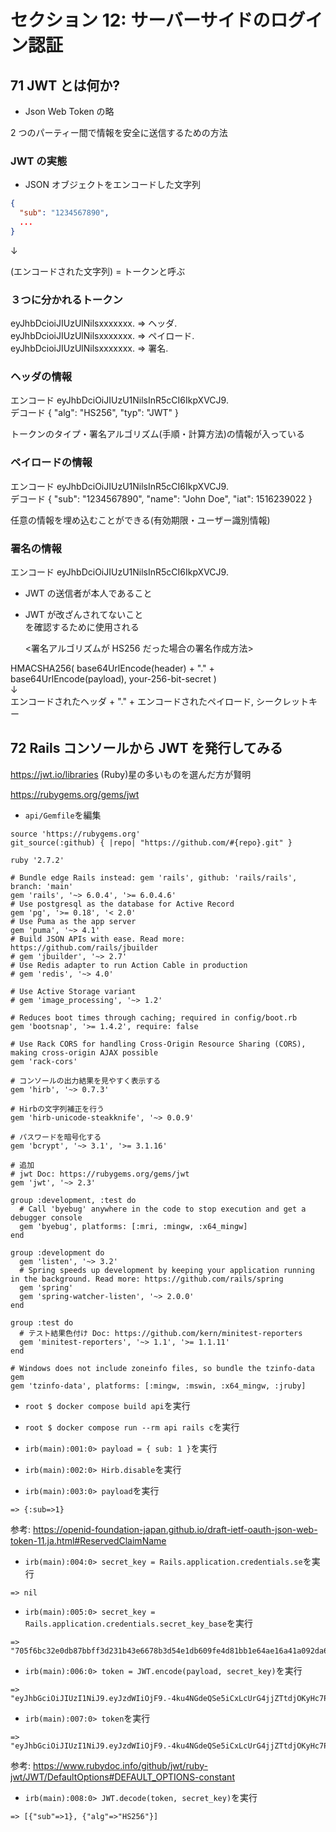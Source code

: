 # セクション 12: サーバーサイドのログイン認証

## 71 JWT とは何か?

- Json Web Token の略<br>

2 つのパーティー間で情報を安全に送信するための方法<br>

### JWT の実態

- JSON オブジェクトをエンコードした文字列<br>

```json:sample.json
{
  "sub": "1234567890",
  ...
}
```

↓

(エンコードされた文字列) = トークンと呼ぶ<br>

### ３つに分かれるトークン

eyJhbDcioiJIUzUlNilsxxxxxxx. => ヘッダ.<br>
eyJhbDcioiJIUzUlNilsxxxxxxx. => ペイロード.<br>
eyJhbDcioiJIUzUlNilsxxxxxxx. => 署名.<br>

### ヘッダの情報

エンコード eyJhbDciOiJIUzU1NilsInR5cCI6IkpXVCJ9.<br>
デコード { "alg": "HS256", "typ": "JWT" }<br>

トークンのタイプ・署名アルゴリズム(手順・計算方法)の情報が入っている<br>

### ペイロードの情報

エンコード eyJhbDciOiJIUzU1NilsInR5cCI6IkpXVCJ9.<br>
デコード { "sub": "1234567890", "name": "John Doe", "iat": 1516239022 }<br>

任意の情報を埋め込むことができる(有効期限・ユーザー識別情報)<br>

### 署名の情報

エンコード eyJhbDciOiJIUzU1NilsInR5cCI6IkpXVCJ9.<br>

- JWT の送信者が本人であること<br>

* JWT が改ざんされてないこと<br>
  を確認するために使用される<br>

  <署名アルゴリズムが HS256 だった場合の署名作成方法><br>

HMACSHA256( base64UrlEncode(header) + "." + base64UrlEncode(payload), your-256-bit-secret )<br>
↓<br>
エンコードされたヘッダ + "." + エンコードされたペイロード, シークレットキー<br>

## 72 Rails コンソールから JWT を発行してみる

https://jwt.io/libraries (Ruby)星の多いものを選んだ方が賢明<br>

https://rubygems.org/gems/jwt <br>

- `api/Gemfile`を編集<br>

```:Gemfile
source 'https://rubygems.org'
git_source(:github) { |repo| "https://github.com/#{repo}.git" }

ruby '2.7.2'

# Bundle edge Rails instead: gem 'rails', github: 'rails/rails', branch: 'main'
gem 'rails', '~> 6.0.4', '>= 6.0.4.6'
# Use postgresql as the database for Active Record
gem 'pg', '>= 0.18', '< 2.0'
# Use Puma as the app server
gem 'puma', '~> 4.1'
# Build JSON APIs with ease. Read more: https://github.com/rails/jbuilder
# gem 'jbuilder', '~> 2.7'
# Use Redis adapter to run Action Cable in production
# gem 'redis', '~> 4.0'

# Use Active Storage variant
# gem 'image_processing', '~> 1.2'

# Reduces boot times through caching; required in config/boot.rb
gem 'bootsnap', '>= 1.4.2', require: false

# Use Rack CORS for handling Cross-Origin Resource Sharing (CORS), making cross-origin AJAX possible
gem 'rack-cors'

# コンソールの出力結果を見やすく表示する
gem 'hirb', '~> 0.7.3'

# Hirbの文字列補正を行う
gem 'hirb-unicode-steakknife', '~> 0.0.9'

# パスワードを暗号化する
gem 'bcrypt', '~> 3.1', '>= 3.1.16'

# 追加
# jwt Doc: https://rubygems.org/gems/jwt
gem 'jwt', '~> 2.3'

group :development, :test do
  # Call 'byebug' anywhere in the code to stop execution and get a debugger console
  gem 'byebug', platforms: [:mri, :mingw, :x64_mingw]
end

group :development do
  gem 'listen', '~> 3.2'
  # Spring speeds up development by keeping your application running in the background. Read more: https://github.com/rails/spring
  gem 'spring'
  gem 'spring-watcher-listen', '~> 2.0.0'
end

group :test do
  # テスト結果色付け Doc: https://github.com/kern/minitest-reporters
  gem 'minitest-reporters', '~> 1.1', '>= 1.1.11'
end

# Windows does not include zoneinfo files, so bundle the tzinfo-data gem
gem 'tzinfo-data', platforms: [:mingw, :mswin, :x64_mingw, :jruby]
```

- `root $ docker compose build api`を実行<br>

* `root $ docker compose run --rm api rails c`を実行<br>

- `irb(main):001:0> payload = { sub: 1 }`を実行<br>

* `irb(main):002:0> Hirb.disable`を実行<br>

- `irb(main):003:0> payload`を実行<br>

```terminal
=> {:sub=>1}
```

参考: https://openid-foundation-japan.github.io/draft-ietf-oauth-json-web-token-11.ja.html#ReservedClaimName<br>

- `irb(main):004:0> secret_key = Rails.application.credentials.se`を実行<br>

```terminal
=> nil
```

- `irb(main):005:0> secret_key = Rails.application.credentials.secret_key_base`を実行<br>

```:terminal
=> "705f6bc32e0db87bbff3d231b43e6678b3d54e1db609fe4d81bb1e64ae16a41a092da66ca0a57e7eee339d31bdc2f4e900912af00f9e3dcc47501c0709216db6"
```

- `irb(main):006:0> token = JWT.encode(payload, secret_key)`を実行<br>

```:terminal
=> "eyJhbGciOiJIUzI1NiJ9.eyJzdWIiOjF9.-4ku4NGdeQSe5iCxLcUrG4jjZTtdjOKyHc7PvmfMu9k"
```

- `irb(main):007:0> token`を実行<br>

```:terminal
=> "eyJhbGciOiJIUzI1NiJ9.eyJzdWIiOjF9.-4ku4NGdeQSe5iCxLcUrG4jjZTtdjOKyHc7PvmfMu9k"
```

参考: https://www.rubydoc.info/github/jwt/ruby-jwt/JWT/DefaultOptions#DEFAULT_OPTIONS-constant<br>

- `irb(main):008:0> JWT.decode(token, secret_key)`を実行<br>

```:terminal
=> [{"sub"=>1}, {"alg"=>"HS256"}]
```
